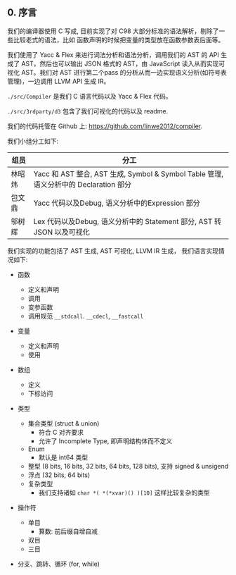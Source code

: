 ## 0. 序言

我们的编译器使用 C 写成, 目前实现了对 C98 大部分标准的语法解析，剔除了一些比较老式的语法，比如 函数声明的时候把变量的类型放在函数参数表后面等。

我们使用了 Yacc & Flex 来进行词法分析和语法分析，调用我们的 AST 的 API 生成了 AST，然后也可以输出 JSON 格式的 AST，由 JavaScript 读入从而实现可视化 AST。我们对 AST 进行第二个pass 的分析从而一边实现语义分析(如符号表管理)，一边调用 LLVM API 生成 IR。



`./src/Compiler` 是我们 C 语言代码以及 Yacc & Flex 代码。

`./src/3rdparty/d3` 包含了我们可视化的代码以及 readme.



我们的代码托管在 Github 上: https://github.com/linwe2012/compiler.



我们小组分工如下:

| 组员   | 分工                                                         |
| ------ | ------------------------------------------------------------ |
| 林昭炜 | Yacc 和 AST 整合, AST 生成, Symbol & Symbol Table 管理, 语义分析中的 Declaration 部分 |
| 包文鼎 | Yacc 代码以及Debug, 语义分析中的Expression 部分              |
| 邬树辉 | Lex 代码以及Debug, 语义分析中的 Statement 部分, AST 转 JSON 以及可视化 |



我们实现的功能包括了 AST 生成, AST 可视化, LLVM IR 生成， 我们语言实现情况如下:

- 函数
  - 定义和声明
  - 调用
  - 变参函数
  - 调用规范 `__stdcall`. `__cdecl`, `__fastcall`
- 变量
  - 定义和声明
  - 使用
- 数组
  - 定义
  - 下标访问
- 类型
  - 集合类型 (struct & union)
    - 符合 C 对齐要求
    - 允许了 Incomplete Type, 即声明结构体而不定义
  - Enum
    - 默认是 int64 类型
  - 整型 (8 bits, 16 bits, 32 bits, 64 bits, 128 bits), 支持 signed & unsigend
  - 浮点 (32 bits, 64 bits)
  - 复杂类型
    - 我们支持诸如 `char *( *(*xvar)() )[10]` 这样比较复杂的类型
- 操作符
  - 单目
    - 算数: 前后缀自增自减
  - 双目
  - 三目

- 分支、跳转、循环 (for, while)